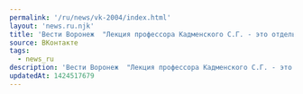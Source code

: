```yaml
---
permalink: '/ru/news/vk-2004/index.html'
layout: 'news.ru.njk'
title: 'Вести Воронеж  "Лекция профессора Кадменского С.Г. - это отдельная история. Для кого-то именно…'
source: ВКонтакте
tags:
  - news_ru
description: 'Вести Воронеж  "Лекция профессора Кадменского С.Г. - это отдельная история. Для кого-то именно…'
updatedAt: 1424517679
---
```

